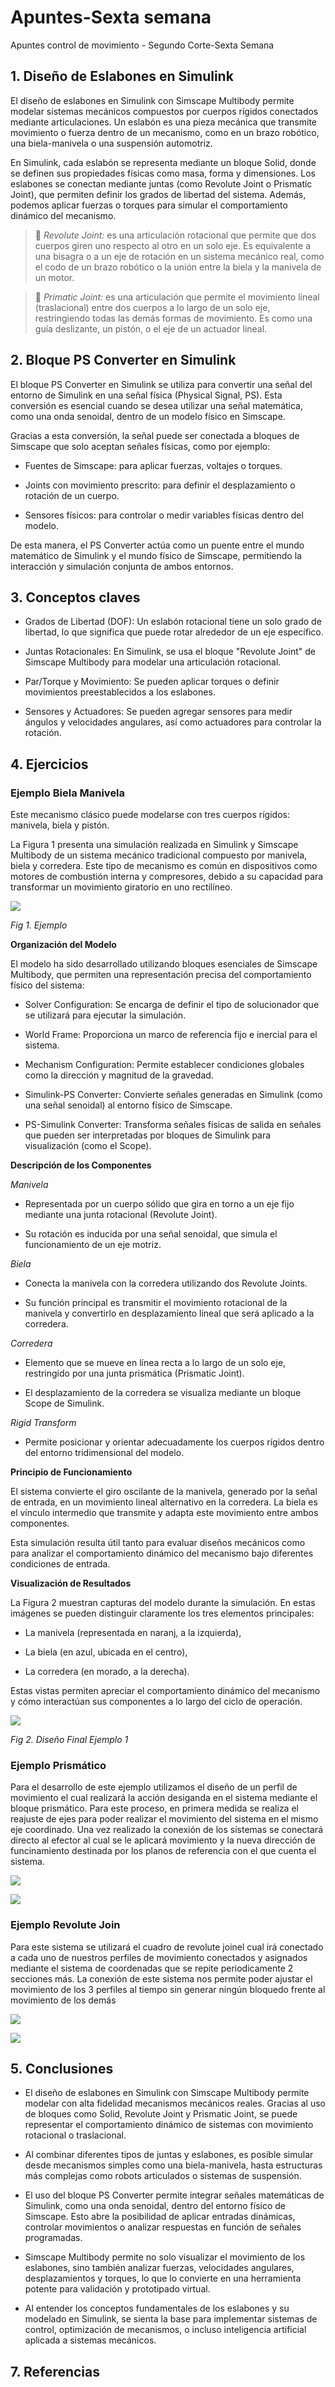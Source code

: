 # Apuntes-Sexta semana
Apuntes control de movimiento - Segundo Corte-Sexta Semana

## 1. Diseño de Eslabones en Simulink
El diseño de eslabones en Simulink con Simscape Multibody permite modelar sistemas mecánicos compuestos por cuerpos rígidos conectados mediante articulaciones. Un eslabón es una pieza mecánica que transmite movimiento o fuerza dentro de un mecanismo, como en un brazo robótico, una biela-manivela o una suspensión automotriz.

En Simulink, cada eslabón se representa mediante un bloque Solid, donde se definen sus propiedades físicas como masa, forma y dimensiones. Los eslabones se conectan mediante juntas (como Revolute Joint o Prismatic Joint), que permiten definir los grados de libertad del sistema. Además, podemos aplicar fuerzas o torques para simular el comportamiento dinámico del mecanismo.

>🔑 *Revolute Joint:* es una articulación rotacional que permite que dos cuerpos giren uno respecto al otro en un solo eje. Es equivalente a una bisagra o a un eje de rotación en un sistema mecánico real, como el codo de un brazo robótico o la unión entre la biela y la manivela de un motor.

>🔑 *Primatic Joint:* es una articulación que permite el movimiento lineal (traslacional) entre dos cuerpos a lo largo de un solo eje, restringiendo todas las demás formas de movimiento. Es como una guía deslizante, un pistón, o el eje de un actuador lineal.

## 2. Bloque PS Converter en Simulink

El bloque PS Converter en Simulink se utiliza para convertir una señal del entorno de Simulink en una señal física (Physical Signal, PS). Esta conversión es esencial cuando se desea utilizar una señal matemática, como una onda senoidal, dentro de un modelo físico en Simscape.

Gracias a esta conversión, la señal puede ser conectada a bloques de Simscape que solo aceptan señales físicas, como por ejemplo:

* Fuentes de Simscape: para aplicar fuerzas, voltajes o torques.

* Joints con movimiento prescrito: para definir el desplazamiento o rotación de un cuerpo.

* Sensores físicos: para controlar o medir variables físicas dentro del modelo.

De esta manera, el PS Converter actúa como un puente entre el mundo matemático de Simulink y el mundo físico de Simscape, permitiendo la interacción y simulación conjunta de ambos entornos.

## 3. Conceptos claves

* Grados de Libertad (DOF): Un eslabón rotacional tiene un solo grado de libertad, lo que significa que puede rotar alrededor de un eje específico.

* Juntas Rotacionales: En Simulink, se usa el bloque "Revolute Joint" de Simscape Multibody para modelar una articulación rotacional.

* Par/Torque y Movimiento: Se pueden aplicar torques o definir movimientos preestablecidos a los eslabones.

* Sensores y Actuadores: Se pueden agregar sensores para medir ángulos y velocidades angulares, así como actuadores para controlar la rotación.

## 4. Ejercicios

### Ejemplo Biela Manivela

Este mecanismo clásico puede modelarse con tres cuerpos rígidos: manivela, biela y pistón.

La Figura 1 presenta una simulación realizada en Simulink y Simscape Multibody de un sistema mecánico tradicional compuesto por manivela, biela y corredera. Este tipo de mecanismo es común en dispositivos como motores de combustión interna y compresores, debido a su capacidad para transformar un movimiento giratorio en uno rectilíneo.

![](Manivela.jpg)

*Fig 1. Ejemplo*

**Organización del Modelo**

El modelo ha sido desarrollado utilizando bloques esenciales de Simscape Multibody, que permiten una representación precisa del comportamiento físico del sistema:

* Solver Configuration: Se encarga de definir el tipo de solucionador que se utilizará para ejecutar la simulación.

* World Frame: Proporciona un marco de referencia fijo e inercial para el sistema.

* Mechanism Configuration: Permite establecer condiciones globales como la dirección y magnitud de la gravedad.

* Simulink-PS Converter: Convierte señales generadas en Simulink (como una señal senoidal) al entorno físico de Simscape.

* PS-Simulink Converter: Transforma señales físicas de salida en señales que pueden ser interpretadas por bloques de Simulink para visualización (como el Scope).

**Descripción de los Componentes**

*Manivela*

* Representada por un cuerpo sólido que gira en torno a un eje fijo mediante una junta rotacional (Revolute Joint).

* Su rotación es inducida por una señal senoidal, que simula el funcionamiento de un eje motriz.

*Biela*

* Conecta la manivela con la corredera utilizando dos Revolute Joints.

* Su función principal es transmitir el movimiento rotacional de la manivela y convertirlo en desplazamiento lineal que será aplicado a la corredera.

*Corredera*

* Elemento que se mueve en línea recta a lo largo de un solo eje, restringido por una junta prismática (Prismatic Joint).

* El desplazamiento de la corredera se visualiza mediante un bloque Scope de Simulink.

*Rigid Transform*

* Permite posicionar y orientar adecuadamente los cuerpos rígidos dentro del entorno tridimensional del modelo.

**Principio de Funcionamiento**

El sistema convierte el giro oscilante de la manivela, generado por la señal de entrada, en un movimiento lineal alternativo en la corredera. La biela es el vínculo intermedio que transmite y adapta este movimiento entre ambos componentes.

Esta simulación resulta útil tanto para evaluar diseños mecánicos como para analizar el comportamiento dinámico del mecanismo bajo diferentes condiciones de entrada.

**Visualización de Resultados**

La Figura 2 muestran capturas del modelo durante la simulación. En estas imágenes se pueden distinguir claramente los tres elementos principales:

* La manivela (representada en naranj, a la izquierda),

* La biela (en azul, ubicada en el centro),

* La corredera (en morado, a la derecha).

Estas vistas permiten apreciar el comportamiento dinámico del mecanismo y cómo interactúan sus componentes a lo largo del ciclo de operación.

![](https://github.com/MariaFernandaOrtiz-111449/Apuntes_sexta_semana/blob/e5fc03c8607472c62c4ebbcd9183101668ee143d/Manivela2.jpg)

*Fig 2. Diseño Final Ejemplo 1*

### Ejemplo Prismático

Para el desarrollo de este ejemplo utilizamos el diseño de un perfil de movimiento el cual realizará la acción desiganda en el sistema mediante el bloque prismático. Para este proceso, en primera medida se realiza el reajuste de ejes para poder realizar el movimiento del sistema en el mismo eje coordinado. Una vez realizado la conexión de los sistemas se conectará directo al efector al cual se le aplicará movimiento y la nueva dirección de funcinamiento destinada por los planos de referencia con el que cuenta el sistema. 

![](https://github.com/MariaFernandaOrtiz-111449/Apuntes_sexta_semana/blob/b95e4ac4a06fc853ab1a897a0adaa2e2cc8fc5cd/primastico.jpg)

![](https://github.com/MariaFernandaOrtiz-111449/Apuntes_sexta_semana/blob/938c67e1de56ec37ecddeb3aa6c1a55cbf42a3a0/primastico2.jpg)


### Ejemplo Revolute Join

Para este sistema se utilizará el cuadro de revolute joinel cual irá conectado a cada uno de nuestros perfiles de movimiento conectados y asignados mediante el sistema de coordenadas que se repite periodicamente 2 secciones más. La conexión de este sistema nos permite poder ajustar el movimiento de los 3 perfiles al tiempo sin generar ningún
bloquedo frente al movimiento de los demás

![](https://github.com/MariaFernandaOrtiz-111449/Apuntes_sexta_semana/blob/6d3108f30bae0e863b266a62ae9ac5f851186f45/movimiento%20triple.jpg)

![](https://github.com/MariaFernandaOrtiz-111449/Apuntes_sexta_semana/blob/c88fc8a30b33635756d34a00cbed491971fa9908/movimiento%20triple%202.jpg)

## 5. Conclusiones

* El diseño de eslabones en Simulink con Simscape Multibody permite modelar con alta fidelidad mecanismos mecánicos reales. Gracias al uso de bloques como Solid, Revolute Joint y Prismatic Joint, se puede representar el comportamiento dinámico de sistemas con movimiento rotacional o traslacional.

* Al combinar diferentes tipos de juntas y eslabones, es posible simular desde mecanismos simples como una biela-manivela, hasta estructuras más complejas como robots articulados o sistemas de suspensión.

* El uso del bloque PS Converter permite integrar señales matemáticas de Simulink, como una onda senoidal, dentro del entorno físico de Simscape. Esto abre la posibilidad de aplicar entradas dinámicas, controlar movimientos o analizar respuestas en función de señales programadas.

* Simscape Multibody permite no solo visualizar el movimiento de los eslabones, sino también analizar fuerzas, velocidades angulares, desplazamientos y torques, lo que lo convierte en una herramienta potente para validación y prototipado virtual.

* Al entender los conceptos fundamentales de los eslabones y su modelado en Simulink, se sienta la base para implementar sistemas de control, optimización de mecanismos, o incluso inteligencia artificial aplicada a sistemas mecánicos.

## 7. Referencias

